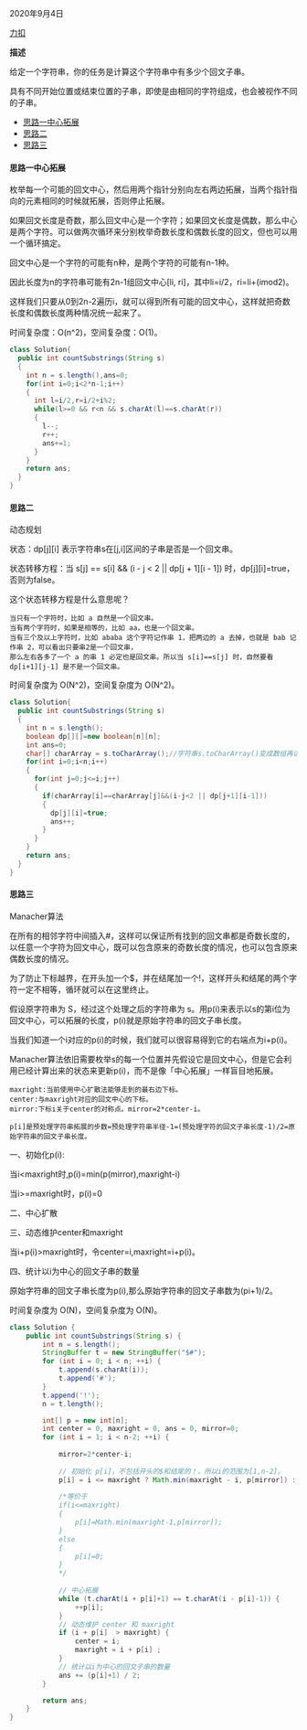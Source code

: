 2020年9月4日

[力扣](https://leetcode-cn.com/problems/palindromic-substrings/solution/hui-wen-zi-chuan-by-leetcode-solution/)

**描述**

给定一个字符串，你的任务是计算这个字符串中有多少个回文子串。

具有不同开始位置或结束位置的子串，即使是由相同的字符组成，也会被视作不同的子串。

* [思路一中心拓展](#思路一中心拓展)
* [思路二](#思路二)
* [思路三](#思路三)


#### 思路一中心拓展

枚举每一个可能的回文中心，然后用两个指针分别向左右两边拓展，当两个指针指向的元素相同的时候就拓展，否则停止拓展。

如果回文长度是奇数，那么回文中心是一个字符；如果回文长度是偶数，那么中心是两个字符。可以做两次循环来分别枚举奇数长度和偶数长度的回文，但也可以用一个循环搞定。

回文中心是一个字符的可能有n种，是两个字符的可能有n-1种。

因此长度为n的字符串可能有2n-1组回文中心[li, ri]，其中li=i/2，ri=li+(imod2)。

这样我们只要从0到2n-2遍历i，就可以得到所有可能的回文中心，这样就把奇数长度和偶数长度两种情况统一起来了。

时间复杂度：O(n^2)，空间复杂度：O(1)。

```java
class Solution{
  public int countSubstrings(String s)
  {
    int n = s.length(),ans=0;
    for(int i=0;i<2*n-1;i++)
    {
      int l=i/2,r=i/2+i%2;
      while(l>=0 && r<n && s.charAt(l)==s.charAt(r))
      {
        l--;
        r++;
        ans+=1;
      }
    }
    return ans;
  }
}
```
#### 思路二

动态规划

状态：dp[j][i] 表示字符串s在[j,i]区间的子串是否是一个回文串。

状态转移方程：当 s[j] == s[i] && (i - j < 2 || dp[j + 1][i - 1]) 时，dp[j][i]=true，否则为false。

这个状态转移方程是什么意思呢？
```
当只有一个字符时，比如 a 自然是一个回文串。
当有两个字符时，如果是相等的，比如 aa，也是一个回文串。
当有三个及以上字符时，比如 ababa 这个字符记作串 1，把两边的 a 去掉，也就是 bab 记作串 2，可以看出只要串2是一个回文串，
那么左右各多了一个 a 的串 1 必定也是回文串。所以当 s[i]==s[j] 时，自然要看 dp[i+1][j-1] 是不是一个回文串。
```

时间复杂度为 O(N^2)，空间复杂度为 O(N^2)。

```java
class Solution{
  public int countSubstrings(String s)
  {
    int n = s.length();
    boolean dp[][]=new boolean[n][n];
    int ans=0;
    char[] charArray = s.toCharArray();//字符串s.toCharArray()变成数组再访问值，比用s.charAt(i)访问值快
    for(int i=0;i<n;i++)
    {
      for(int j=0;j<=i;j++)
      {
        if(charArray[i]==charArray[j]&&(i-j<2 || dp[j+1][i-1]))
        {
          dp[j][i]=true;
          ans++;
        }
      }
    }
    return ans;
  }
}
```

#### 思路三

Manacher算法

在所有的相邻字符中间插入#，这样可以保证所有找到的回文串都是奇数长度的，以任意一个字符为回文中心，既可以包含原来的奇数长度的情况，也可以包含原来偶数长度的情况。

为了防止下标越界，在开头加一个$，并在结尾加一个!，这样开头和结尾的两个字符一定不相等，循环就可以在这里终止。

假设原字符串为 S，经过这个处理之后的字符串为 s。用p(i)来表示以s的第i位为回文中心，可以拓展的长度，p(i)就是原始字符串的回文子串长度。

当我们知道一个i对应的p(i)的时候，我们就可以很容易得到它的右端点为i+p(i)。

Manacher算法依旧需要枚举s的每一个位置并先假设它是回文中心，但是它会利用已经计算出来的状态来更新p(i)，而不是像「中心拓展」一样盲目地拓展。

```
maxright:当前使用中心扩散法能够走到的最右边下标。
center:与maxright对应的回文中心的下标。
mirror:下标i关于center的对称点。mirror=2*center-i。

p[i]是预处理字符串拓展的步数=预处理字符串半径-1=(预处理字符的回文子串长度-1)/2=原始字符串的回文子串长度。
```

一、初始化p(i):

当i<maxright时,p(i)=min(p(mirror),maxright-i)

当i>=maxright时，p(i)=0

二、中心扩散

三、动态维护center和maxright

当i+p(i)>maxright时，令center=i,maxright=i+p(i)。

四、统计以i为中心的回文子串的数量

原始字符串的回文子串长度为p(i),那么原始字符串的回文子串数为(pi+1)/2。

时间复杂度为 O(N)，空间复杂度为 O(N)。
```java
class Solution {
    public int countSubstrings(String s) {
        int n = s.length();
        StringBuffer t = new StringBuffer("$#");
        for (int i = 0; i < n; ++i) {
            t.append(s.charAt(i));
            t.append('#');
        }
        t.append('!');
        n = t.length();

        int[] p = new int[n];
        int center = 0, maxright = 0, ans = 0, mirror=0;
        for (int i = 1; i < n-2; ++i) {
        
            mirror=2*center-i;
            
            // 初始化 p[i]，不包括开头的$和结尾的！，所以i的范围为[1,n-2]。
            p[i] = i <= maxright ? Math.min(maxright - i, p[mirror]) : 0;
            
            /*等价于
            if(i<=maxright)
            {
                p[i]=Math.min(maxright-1,p[mirror]);
            }
            else
            {
                p[i]=0;
            }
            */
            
            // 中心拓展
            while (t.charAt(i + p[i]+1) == t.charAt(i - p[i]-1)) {
                ++p[i];
            }
            // 动态维护 center 和 maxright
            if (i + p[i]  > maxright) {
                center = i;
                maxright = i + p[i] ;
            }
            // 统计以i为中心的回文子串的数量
            ans += (p[i]+1) / 2;
        }

        return ans;
    }
}
```



